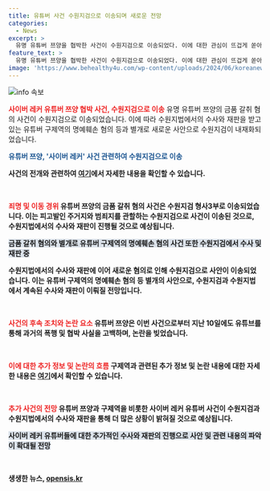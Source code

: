 ```yaml
---
title: 유튜버 사건 수원지검으로 이송되며 새로운 전망
categories:
  - News
excerpt: >
  유명 유튜버 쯔양을 협박한 사건이 수원지검으로 이송되었다. 이에 대한 관심이 뜨겁게 쏟아지고 있는 가운데, 유튜버 구제역과의 관련도 논란을 더했다. 쯔양이 과거의 논란을 털어놓으면서 공갈 혐의와 관련된 유튜버 사례의 논란이 불거졌다. 해당 사건은 수원지검과 수원지법에서 수사와 재판을 받고 있다. 관심을 끄는 사이버 레커 유튜버의 혐의와 함께 유명 유튜버 사건이 계속해서 이슈가 되고 있다.
feature_text: >
  유명 유튜버 쯔양을 협박한 사건이 수원지검으로 이송되었다. 이에 대한 관심이 뜨겁게 쏟아지고 있는 가운데, 유튜버 구제역과의 관련도 논란을 더했다. 쯔양이 과거의 논란을 털어놓으면서 공갈 혐의와 관련된 유튜버 사례의 논란이 불거졌다. 해당 사건은 수원지검과 수원지법에서 수사와 재판을 받고 있다. 관심을 끄는 사이버 레커 유튜버의 혐의와 함께 유명 유튜버 사건이 계속해서 이슈가 되고 있다.
image: 'https://www.behealthy4u.com/wp-content/uploads/2024/06/koreanews.jpg'
---
```


<p><img src="https://www.behealthy4u.com/wp-content/uploads/2024/06/koreanews.jpg" alt="info 속보" /></p>

<p><b><span style="color: #ee2323;">사이버 레커 유튜버 쯔양 협박 사건, 수원지검으로 이송</span></b>
유명 유튜버 쯔양의 금품 갈취 혐의 사건이 수원지검으로 이송되었습니다. 이에 따라 수원지법에서의 수사와 재판을 받고 있는 유튜버 구제역의 명예훼손 혐의 등과 별개로 새로운 사안으로 수원지검이 내재화되었습니다.</p>

<p><b><span style="color: #1a5490;">유튜버 쯔양, '사이버 레커' 사건 관련하여 수원지검으로 이송</span><b></p>

<p>사건의 전개와 관련하여 <a href="https://news.naver.com/main/read.naver?mode=LSD&amp;mid=sec&amp;sid1=102&amp;oid=422&amp;aid=0000508336">여기</a>에서 자세한 내용을 확인할 수 있습니다.</p>

<p data-ke-size="size16">&nbsp;</p>

<p><b><span style="color: #ee2323;">죄명 및 이동 경위</span></b>
유튜버 쯔양의 금품 갈취 혐의 사건은 수원지검 형사3부로 이송되었습니다. 이는 피고발인 주거지와 범죄지를 관할하는 수원지검으로 사건이 이송된 것으로, 수원지법에서의 수사와 재판이 진행될 것으로 예상됩니다.</p>

<p><b><span style="background-color: #21538527;">금품 갈취 혐의와 별개로 유튜버 구제역의 명예훼손 혐의 사건 또한 수원지검에서 수사 및 재판 중</span></b></p>

<p>수원지법에서의 수사와 재판에 이어 새로운 혐의로 인해 수원지검으로 사안이 이송되었습니다. 이는 유튜버 구제역의 명예훼손 혐의 등 별개의 사안으로, 수원지검과 수원지법에서 계속된 수사와 재판이 이뤄질 전망입니다.</p>

<p data-ke-size="size16">&nbsp;</p>

<p><b><span style="color: #ee2323;">사건의 후속 조치와 논란 요소</span></b>
유튜버 쯔양은 이번 사건으로부터 지난 10일에도 유튜브를 통해 과거의 폭행 및 협박 사실을 고백하며, 논란을 빚었습니다.</p>

<p data-ke-size="size16">&nbsp;</p>

<p><b><span style="color: #ee2323;">이에 대한 추가 정보 및 논란의 흐름</span></b>
구제역과 관련된 추가 정보 및 논란 내용에 대한 자세한 내용은 <a href="https://news.naver.com/main/read.naver?mode=LSD&amp;mid=sec&amp;sid1=102&amp;oid=422&amp;aid=0000508336">여기</a>에서 확인할 수 있습니다.</p>

<p data-ke-size="size16">&nbsp;</p>

<p><b><span style="color: #ee2323;">추가 사건의 전망</span></b>
유튜버 쯔양과 구제역을 비롯한 사이버 레커 유튜버 사건이 수원지검과 수원지법에서의 수사와 재판을 통해 더 많은 상황이 밝혀질 것으로 예상됩니다.</p>

<p><b><span style="background-color: #21538527;">사이버 레커 유튜버들에 대한 추가적인 수사와 재판의 진행으로 사안 및 관련 내용의 파악이 확대될 전망</span></b></p>

<p data-ke-size="size16">&nbsp;</p>
생생한 뉴스, <a href="https://opensis.kr" rel="dofollow">opensis.kr</a>


